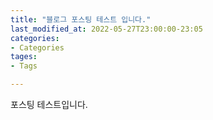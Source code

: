 ```yaml
---
title: "블로그 포스팅 테스트 입니다."
last_modified_at: 2022-05-27T23:00:00-23:05
categories:
- Categories
tages:
- Tags

---
```



포스팅 테스트입니다.
